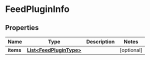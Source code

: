

# FeedPluginInfo


## Properties

Name | Type | Description | Notes
------------ | ------------- | ------------- | -------------
**items** | [**List&lt;FeedPluginType&gt;**](FeedPluginType.md) |  |  [optional]



